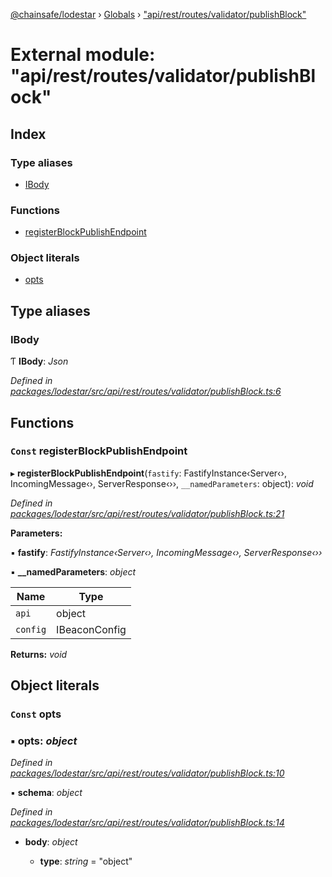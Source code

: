 [@chainsafe/lodestar](../README.md) › [Globals](../globals.md) › ["api/rest/routes/validator/publishBlock"](_api_rest_routes_validator_publishblock_.md)

# External module: "api/rest/routes/validator/publishBlock"

## Index

### Type aliases

* [IBody](_api_rest_routes_validator_publishblock_.md#ibody)

### Functions

* [registerBlockPublishEndpoint](_api_rest_routes_validator_publishblock_.md#const-registerblockpublishendpoint)

### Object literals

* [opts](_api_rest_routes_validator_publishblock_.md#const-opts)

## Type aliases

###  IBody

Ƭ **IBody**: *Json*

*Defined in [packages/lodestar/src/api/rest/routes/validator/publishBlock.ts:6](https://github.com/ChainSafe/lodestar/blob/1d5598773/packages/lodestar/src/api/rest/routes/validator/publishBlock.ts#L6)*

## Functions

### `Const` registerBlockPublishEndpoint

▸ **registerBlockPublishEndpoint**(`fastify`: FastifyInstance‹Server‹›, IncomingMessage‹›, ServerResponse‹››, `__namedParameters`: object): *void*

*Defined in [packages/lodestar/src/api/rest/routes/validator/publishBlock.ts:21](https://github.com/ChainSafe/lodestar/blob/1d5598773/packages/lodestar/src/api/rest/routes/validator/publishBlock.ts#L21)*

**Parameters:**

▪ **fastify**: *FastifyInstance‹Server‹›, IncomingMessage‹›, ServerResponse‹››*

▪ **__namedParameters**: *object*

Name | Type |
------ | ------ |
`api` | object |
`config` | IBeaconConfig |

**Returns:** *void*

## Object literals

### `Const` opts

### ▪ **opts**: *object*

*Defined in [packages/lodestar/src/api/rest/routes/validator/publishBlock.ts:10](https://github.com/ChainSafe/lodestar/blob/1d5598773/packages/lodestar/src/api/rest/routes/validator/publishBlock.ts#L10)*

▪ **schema**: *object*

*Defined in [packages/lodestar/src/api/rest/routes/validator/publishBlock.ts:14](https://github.com/ChainSafe/lodestar/blob/1d5598773/packages/lodestar/src/api/rest/routes/validator/publishBlock.ts#L14)*

* **body**: *object*

  * **type**: *string* = "object"
